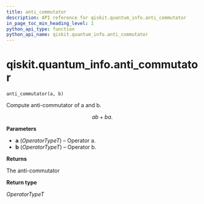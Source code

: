 ```yaml
---
title: anti_commutator
description: API reference for qiskit.quantum_info.anti_commutator
in_page_toc_min_heading_level: 1
python_api_type: function
python_api_name: qiskit.quantum_info.anti_commutator
---
```


<span id="qiskit-quantum-info-anti-commutator" />

# qiskit.quantum\_info.anti\_commutator

<span id="qiskit.quantum_info.anti_commutator" />

`anti_commutator(a, b)`

Compute anti-commutator of a and b.

$$
ab + ba.
$$

**Parameters**

*   **a** (*OperatorTypeT*) – Operator a.
*   **b** (*OperatorTypeT*) – Operator b.

**Returns**

The anti-commutator

**Return type**

*OperatorTypeT*


